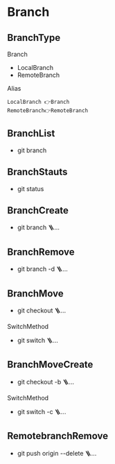 # Branch


## BranchType
Branch
- LocalBranch
- RemoteBranch

Alias
```
LocalBranch 👉Branch
RemoteBranch👉RemoteBranch
```
## BranchList
- git branch
## BranchStauts
- git status


## BranchCreate
- git branch 🪜...
## BranchRemove
- git branch -d 🪜...

## BranchMove
- git checkout 🪜...

SwitchMethod
- git switch 🪜...
## BranchMoveCreate
- git checkout -b 🪜...

SwitchMethod
- git switch -c 🪜...






## RemotebranchRemove
- git push origin --delete 🪜...
